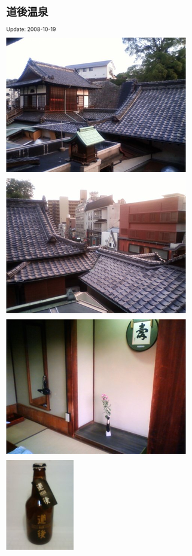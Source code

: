 # 道後温泉

Update: 2008-10-19

![](20081019_0.jpg)

![](20081019_1.jpg)

![](20081019_2.jpg)

![](20081019_3.jpg)
